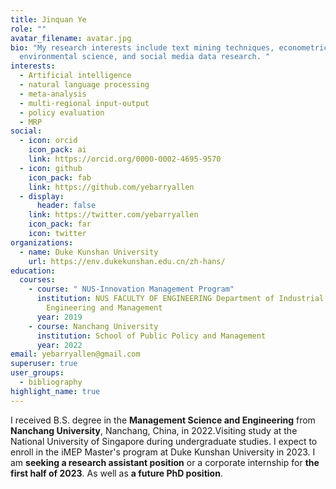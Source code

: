 ```yaml
---
title: Jinquan Ye
role: ""
avatar_filename: avatar.jpg
bio: "My research interests include text mining techniques, econometrics,
  environmental science, and social media data research. "
interests:
  - Artificial intelligence
  - natural language processing
  - meta-analysis
  - multi-regional input-output
  - policy evaluation
  - MRP
social:
  - icon: orcid
    icon_pack: ai
    link: https://orcid.org/0000-0002-4695-9570
  - icon: github
    icon_pack: fab
    link: https://github.com/yebarryallen
  - display:
      header: false
    link: https://twitter.com/yebarryallen
    icon_pack: far
    icon: twitter
organizations:
  - name: Duke Kunshan University
    url: https://env.dukekunshan.edu.cn/zh-hans/
education:
  courses:
    - course: " NUS-Innovation Management Program"
      institution: NUS FACULTY OF ENGINEERING Department of Industrial Systems
        Engineering and Management
      year: 2019
    - course: Nanchang University
      institution: School of Public Policy and Management
      year: 2022
email: yebarryallen@gmail.com
superuser: true
user_groups:
  - bibliography
highlight_name: true
---
```

I received B.S. degree in the **Management Science and Engineering** from **Nanchang University**, Nanchang, China, in 2022.Visiting study at the National University of Singapore during undergraduate studies. I expect to enroll in the iMEP Master's program at Duke Kunshan University in 2023. I am **seeking a research assistant position** or a corporate internship for **the first half of 2023**. As well as **a future PhD position**.